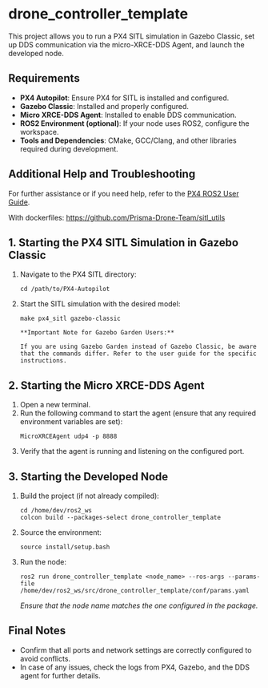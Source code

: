 # drone_controller_template

This project allows you to run a PX4 SITL simulation in Gazebo Classic, set up DDS communication via the micro-XRCE-DDS Agent, and launch the developed node.

## Requirements
- **PX4 Autopilot**: Ensure PX4 for SITL is installed and configured.
- **Gazebo Classic**: Installed and properly configured.
- **Micro XRCE-DDS Agent**: Installed to enable DDS communication.
- **ROS2 Environment (optional)**: If your node uses ROS2, configure the workspace.
- **Tools and Dependencies**: CMake, GCC/Clang, and other libraries required during development.
## Additional Help and Troubleshooting
For further assistance or if you need help, refer to the [PX4 ROS2 User Guide](https://docs.px4.io/main/en/ros2/user_guide.html).

With dockerfiles: https://github.com/Prisma-Drone-Team/sitl_utils

## 1. Starting the PX4 SITL Simulation in Gazebo Classic
1. Navigate to the PX4 SITL directory:
    ```
    cd /path/to/PX4-Autopilot
    ```
2. Start the SITL simulation with the desired model:
    ```
    make px4_sitl gazebo-classic

    **Important Note for Gazebo Garden Users:**

    If you are using Gazebo Garden instead of Gazebo Classic, be aware that the commands differ. Refer to the user guide for the specific instructions.
## 2. Starting the Micro XRCE-DDS Agent
1. Open a new terminal.
2. Run the following command to start the agent (ensure that any required environment variables are set):
    ```
    MicroXRCEAgent udp4 -p 8888
    ```
3. Verify that the agent is running and listening on the configured port.

## 3. Starting the Developed Node
1. Build the project (if not already compiled):
    ```
    cd /home/dev/ros2_ws
    colcon build --packages-select drone_controller_template
    ```
2. Source the environment:
    ```
    source install/setup.bash
    ```
3. Run the node:
    ```
    ros2 run drone_controller_template <node_name> --ros-args --params-file /home/dev/ros2_ws/src/drone_controller_template/conf/params.yaml
    ```
    *Ensure that the node name matches the one configured in the package.*

## Final Notes
- Confirm that all ports and network settings are correctly configured to avoid conflicts.
- In case of any issues, check the logs from PX4, Gazebo, and the DDS agent for further details.

